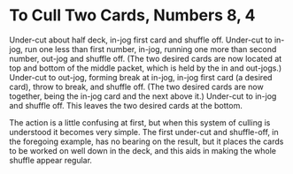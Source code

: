 # To Cull Two Cards, Numbers 8, 4

Under-cut about half deck, in-jog first card and shuffle off. Under-cut to in-jog, run one less than first number, in-jog, running one more than second number, out-jog and shuffle off. \(The two desired cards are now located at top and bottom of the middle packet, which is held by the in and out-jogs.\) Under-cut to out-jog, forming break at in-jog, in-jog first card \(a desired card\), throw to break, and shuffle off. \(The two desired cards are now together, being the in-jog card and the next above it.\) Under-cut to in-jog and shuffle off. This leaves the two desired cards at the bottom.

The action is a little confusing at first, but when this system of culling is understood it becomes very simple. The first under-cut and shuffle-off, in the foregoing example, has no bearing on the result, but it places the cards to be worked on well down in the deck, and this aids in making the whole shuffle appear regular.

